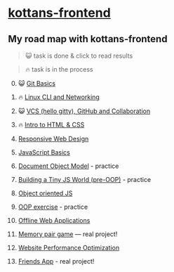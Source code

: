 # [kottans-frontend](https://github.com/kottans/frontend/blob/master/tasks)

## My road map with kottans-frontend 

> :smiley_cat: task is done & click to read results

> :fire: task is in the process

 0. :smiley_cat: [Git Basics](./task0/task0.md)
 1. :fire: [Linux CLI and Networking](https://github.com/kottans/frontend/blob/master/tasks/linux-cli-http.md)
 2. :smiley_cat: [VCS (hello gitty), GitHub and Collaboration](./task2/task2.md)

 3. :fire: [Intro to HTML & CSS](https://github.com/kottans/frontend/blob/master/tasks/html-css-intro.md)
 4. [Responsive Web Design](https://github.com/kottans/frontend/blob/master/tasks/html-css-responsive.md)
 5. [JavaScript Basics](https://github.com/kottans/frontend/blob/master/tasks/js-basics.md)
 6. [Document Object Model](https://github.com/kottans/frontend/blob/master/tasks/js-dom.md) - practice

 7. [Building a Tiny JS World (pre-OOP)](https://github.com/kottans/frontend/blob/master/tasks/js-pre-oop.md) - practice
 8. [Object oriented JS](https://github.com/kottans/frontend/blob/master/tasks/js-oop.md)
 9. [OOP exercise](https://github.com/kottans/frontend/blob/master/tasks/js-post-oop.md) - practice
10. [Offline Web Applications](https://github.com/kottans/frontend/blob/master/tasks/app-design-offline.md)
11. [Memory pair game](https://github.com/kottans/frontend/blob/master/tasks/memory-pair-game.md) — real project!
12. [Website Performance Optimization](https://github.com/kottans/frontend/blob/master/tasks/app-design-performance.md)
13. [Friends App](https://github.com/kottans/frontend/blob/master/tasks/friends-app.md) - real project!
